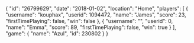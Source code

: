 {
  "id": "26799629",
  "date": "2018-01-02",
  "location": "Home",
  "players": [
    {
      "username": "kouphax",
      "userid": 1094472,
      "name": "James",
      "score": 23,
      "firstTimePlaying": false,
      "win": false
    },
    {
      "username": "",
      "userid": 0,
      "name": "Emma",
      "score": 89,
      "firstTimePlaying": false,
      "win": true
    }
  ],
  "game": {
    "name": "Azul",
    "id": 230802
  }
}

